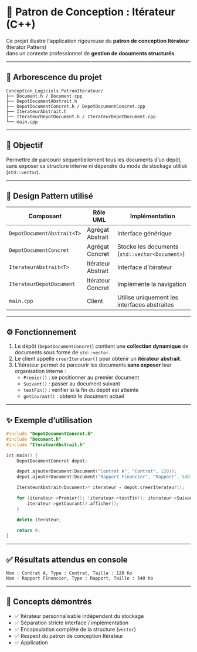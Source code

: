 ﻿# 🔁 Patron de Conception : Itérateur (C++)

Ce projet illustre l'application rigoureuse du **patron de conception Itérateur** (Iterator Pattern)  
dans un contexte professionnel de **gestion de documents structurés**.

---

## 📁 Arborescence du projet

```plaintext
Conception_Logiciels.PatronIterateur/
├── Document.h / Document.cpp
├── DepotDocumentAbstrait.h
├── DepotDocumentConcret.h / DepotDocumentConcret.cpp
├── IterateurAbstrait.h
├── IterateurDepotDocument.h / IterateurDepotDocument.cpp
└── main.cpp
```

---

## 🧠 Objectif

Permettre de parcourir séquentiellement tous les documents d’un dépôt,  
sans exposer sa structure interne ni dépendre du mode de stockage utilisé (`std::vector`).

---

## 🧩 Design Pattern utilisé

| Composant                  | Rôle UML          | Implémentation                  |
|-----------------------------|-------------------|----------------------------------|
| `DepotDocumentAbstrait<T>`   | Agrégat Abstrait   | Interface générique              |
| `DepotDocumentConcret`       | Agrégat Concret    | Stocke les documents (`std::vector<Document>`) |
| `IterateurAbstrait<T>`       | Itérateur Abstrait | Interface d’itérateur |
| `IterateurDepotDocument`     | Itérateur Concret  | Implémente la navigation |
| `main.cpp`                   | Client             | Utilise uniquement les interfaces abstraites |

---

## ⚙️ Fonctionnement

1. Le dépôt (`DepotDocumentConcret`) contient une **collection dynamique** de documents sous forme de `std::vector`.
2. Le client appelle `creerIterateur()` pour obtenir un **itérateur abstrait**.
3. L’itérateur permet de parcourir les documents **sans exposer** leur organisation interne :
   - `Premier()` : se positionner au premier document
   - `Suivant()` : passer au document suivant
   - `testFin()` : vérifier si la fin du dépôt est atteinte
   - `getCourant()` : obtenir le document actuel

---

## ✨ Exemple d’utilisation

```cpp
#include "DepotDocumentConcret.h"
#include "Document.h"
#include "IterateurAbstrait.h"

int main() {
    DepotDocumentConcret depot;

    depot.ajouterDocument(Document("Contrat A", "Contrat", 120));
    depot.ajouterDocument(Document("Rapport Financier", "Rapport", 540));

    IterateurAbstrait<Document>* iterateur = depot.creerIterateur();

    for (iterateur->Premier(); !iterateur->testFin(); iterateur->Suivant()) {
        iterateur->getCourant().afficher();
    }

    delete iterateur;

    return 0;
}
```

---

## ✅ Résultats attendus en console

```plaintext
Nom : Contrat A, Type : Contrat, Taille : 120 Ko
Nom : Rapport Financier, Type : Rapport, Taille : 540 Ko
```

---

## 📌 Concepts démontrés

- ✅ Itérateur personnalisable indépendant du stockage
- ✅ Séparation stricte interface / implémentation
- ✅ Encapsulation complète de la structure (`vector`)
- ✅ Respect du patron de conception Itérateur
- ✅ Application
